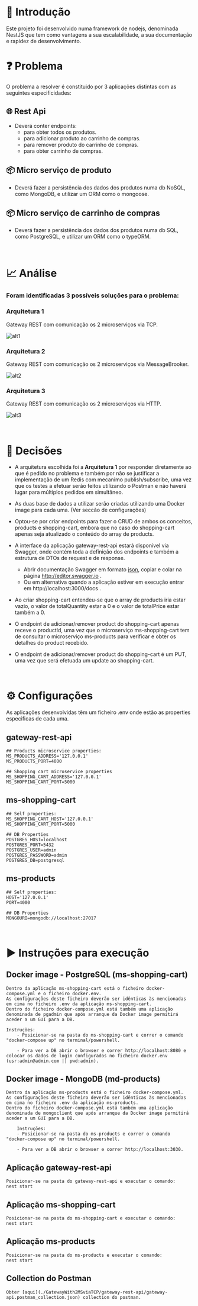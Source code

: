 # 🔰 Introdução

Este projeto foi desenvolvido numa framework de nodejs, denominada NestJS que tem como vantagens a sua escalabilidade, a sua documentação e rapidez de desenvolvimento.

# ❓ Problema
O problema a resolver é constituido por 3 aplicações distintas com as seguintes especificidades:

## 🌐 Rest Api
- Deverá conter endpoints:
    - para obter todos os produtos.
    - para adicionar produto ao carrinho de compras.
    - para remover produto do carrinho de compras.
    - para obter carrinho de compras.

## 📦 Micro serviço de produto
- Deverá fazer a persistência dos dados dos produtos numa db NoSQL, como MongoDB, e utilizar um ORM como o mongoose.

## 📦 Micro serviço de carrinho de compras
- Deverá fazer a persistência dos dados dos produtos numa db SQL, como PostgreSQL, e utilizar um ORM como o typeORM.

<br>

# 📈 Análise

### Foram identificadas 3 possíveis soluções para o problema:

### Arquitetura 1

Gateway REST com comunicação os 2 microserviços via TCP.

![alt1](./imgs/alt1.png)

### Arquitetura 2

Gateway REST com comunicação os 2 microserviços via MessageBrooker.

![alt2](./imgs/alt2.png)

### Arquitetura 3

Gateway REST com comunicação os 2 microserviços via HTTP.

![alt3](./imgs/alt3.png)

<br>

# 📜 Decisões

- A arquitetura escolhida foi a **Arquitetura 1**  por responder diretamente ao que é pedido no problema e também por não se justificar a implementação de um Redis com mecanimo publish/subscribe, uma vez que os testes a efetuar serão feitos utilizando o Postman e não haverá lugar para múltiplos pedidos em simultâneo.

- As duas base de dados a utilizar serão criadas utilizando uma Docker image para cada uma. (Ver seccão de configurações)

- Optou-se por criar endpoints para fazer o CRUD de ambos os conceitos, products e shopping-cart, embora que no caso do shopping-cart apenas seja atualizado o conteúdo do array de products.

- A interface da aplicação gateway-rest-api estará disponivel via Swagger, onde contém toda a definição dos endpoints e também a estrutura de DTOs de request e de response. 
    - Abrir documentação Swagger em formato [json](./GatewayWith2MSviaTCP/gateway-rest-api/swagger.json), copiar e colar na página http://editor.swagger.io .
    - Ou em alternativa quando a aplicação estiver em execução entrar em http://localhost:3000/docs .

- Ao criar shopping-cart entendeu-se que o array de products iria estar vazio, o valor de totalQuantity estar a 0 e o valor de totalPrice estar também a 0.

- O endpoint de adicionar/remover product do shopping-cart apenas receve o productId, uma vez que o microserviço ms-shopping-cart tem de consultar o microserviço ms-products para verificar e obter os detalhes do product recebido.

- O endpoint de adicionar/remover product do shopping-cart é um PUT, uma vez que será efetuada um update ao shopping-cart.

<br>

# ⚙️ Configurações

As aplicações desenvolvidas têm um ficheiro .env onde estão as properties especificas de cada uma.

## gateway-rest-api

    ## Products microservice properties:
    MS_PRODUCTS_ADDRESS='127.0.0.1'
    MS_PRODUCTS_PORT=4000

    ## Shopping cart microservice properties
    MS_SHOPPING_CART_ADDRESS='127.0.0.1'
    MS_SHOPPING_CART_PORT=5000


## ms-shopping-cart
    ## Self properties:
    MS_SHOPPING_CART_HOST='127.0.0.1'
    MS_SHOPPING_CART_PORT=5000

    ## DB Properties
    POSTGRES_HOST=localhost
    POSTGRES_PORT=5432
    POSTGRES_USER=admin
    POSTGRES_PASSWORD=admin
    POSTGRES_DB=postgresql

## ms-products
    ## Self properties:
    HOST='127.0.0.1'
    PORT=4000

    ## DB Properties
    MONGOURI=mongodb://localhost:27017

<br>

# ▶️ Instruções para execução

## Docker image - PostgreSQL (ms-shopping-cart)
    Dentro da aplicação ms-shopping-cart está o ficheiro docker-compose.yml e o ficheiro docker.env.
    As configurações deste ficheiro deverão ser idênticas às mencionadas em cima no ficheiro .env da aplicação ms-shopping-cart.
    Dentro do ficheiro docker-compose.yml está também uma aplicação denominada de pgadmin que após arranque da Docker image permitirá aceder a um GUI para a DB.
 
    Instruções: 
        - Posicionar-se na pasta do ms-shopping-cart e correr o comando "docker-compose up" no terminal/powershell.

        - Para ver a DB abrir o browser e correr http://localhost:8080 e colocar os dados de login configurados no ficheiro docker.env (usr:admin@admin.com || pwd:admin). 


## Docker image - MongoDB (md-products)
    Dentro da aplicação ms-products está o ficheiro docker-compose.yml.
    As configurações deste ficheiro deverão ser idênticas às mencionadas em cima no ficheiro .env da aplicação ms-products.
    Dentro do ficheiro docker-compose.yml está também uma aplicação denominada de mongoclient que após arranque da Docker image permitirá aceder a um GUI para a DB.

        Instruções: 
        - Posicionar-se na pasta do ms-products e correr o comando "docker-compose up" no terminal/powershell.

        - Para ver a DB abrir o browser e correr http://localhost:3030.

## Aplicação gateway-rest-api

    Posicionar-se na pasta do gateway-rest-api e executar o comando:
    nest start 

## Aplicação ms-shopping-cart

    Posicionar-se na pasta do ms-shopping-cart e executar o comando:
    nest start 

## Aplicação ms-products

    Posicionar-se na pasta do ms-products e executar o comando:
    nest start 

## Collection do Postman
    Obter [aqui](./GatewayWith2MSviaTCP/gateway-rest-api/gateway-api.postman_collection.json) collection do postman.
